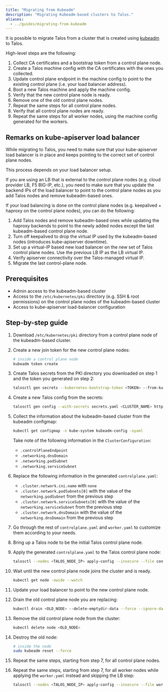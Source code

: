 ```yaml
---
title: "Migrating from Kubeadm"
description: "Migrating Kubeadm-based clusters to Talos."
aliases:
  - ../guides/migrating-from-kubeadm
---
```


It is possible to migrate Talos from a cluster that is created using
[kubeadm](https://kubernetes.io/docs/setup/production-environment/tools/kubeadm/create-cluster-kubeadm/) to Talos.

High-level steps are the following:

1. Collect CA certificates and a bootstrap token from a control plane node.
2. Create a Talos machine config with the CA certificates with the ones you collected.
3. Update control plane endpoint in the machine config to point to the existing control plane (i.e. your load balancer address).
4. Boot a new Talos machine and apply the machine config.
5. Verify that the new control plane node is ready.
6. Remove one of the old control plane nodes.
7. Repeat the same steps for all control plane nodes.
8. Verify that all control plane nodes are ready.
9. Repeat the same steps for all worker nodes, using the machine config generated for the workers.

## Remarks on kube-apiserver load balancer

While migrating to Talos, you need to make sure that your kube-apiserver load balancer is in place
and keeps pointing to the correct set of control plane nodes.

This process depends on your load balancer setup.

If you are using an LB that is external to the control plane nodes (e.g. cloud provider LB, F5 BIG-IP, etc.),
you need to make sure that you update the backend IPs of the load balancer to point to the control plane nodes as
you add Talos nodes and remove kubeadm-based ones.

If your load balancing is done on the control plane nodes (e.g. keepalived + haproxy on the control plane nodes),
you can do the following:

1. Add Talos nodes and remove kubeadm-based ones while updating the haproxy backends
   to point to the newly added nodes except the last kubeadm-based control plane node.
2. Turn off keepalived to drop the virtual IP used by the kubeadm-based nodes (introduces kube-apiserver downtime).
3. Set up a virtual-IP based new load balancer on the new set of Talos control plane nodes.
   Use the previous LB IP as the LB virtual IP.
4. Verify apiserver connectivity over the Talos-managed virtual IP.
5. Migrate the last control-plane node.

## Prerequisites

- Admin access to the kubeadm-based cluster
- Access to the `/etc/kubernetes/pki` directory (e.g. SSH & root permissions)
  on the control plane nodes of the kubeadm-based cluster
- Access to kube-apiserver load-balancer configuration

## Step-by-step guide

1. Download `/etc/kubernetes/pki` directory from a control plane node of the kubeadm-based cluster.

2. Create a new join token for the new control plane nodes:

   ```bash
   # inside a control plane node
   kubeadm token create
   ```

3. Create Talos secrets from the PKI directory you downloaded on step 1 and the token you generated on step 2:

   ```bash
   talosctl gen secrets --kubernetes-bootstrap-token <TOKEN> --from-kubernetes-pki <PKI_DIR>
   ```

4. Create a new Talos config from the secrets:

   ```bash
   talosctl gen config --with-secrets secrets.yaml <CLUSTER_NAME> https://<EXISTING_CLUSTER_LB_IP>
   ```

5. Collect the information about the kubeadm-based cluster from the kubeadm configmap:

   ```bash
   kubectl get configmap -n kube-system kubeadm-config -oyaml
   ```

   Take note of the following information in the `ClusterConfiguration`:
    - `.controlPlaneEndpoint`
    - `.networking.dnsDomain`
    - `.networking.podSubnet`
    - `.networking.serviceSubnet`

6. Replace the following information in the generated `controlplane.yaml`:
    - `.cluster.network.cni.name` with `none`
    - `.cluster.network.podSubnets[0]` with the value of the `networking.podSubnet` from the previous step
    - `.cluster.network.serviceSubnets[0]` with the value of the `networking.serviceSubnet` from the previous step
    - `.cluster.network.dnsDomain` with the value of the `networking.dnsDomain` from the previous step

7. Go through the rest of `controlplane.yaml` and `worker.yaml` to customize them according to your needs.

8. Bring up a Talos node to be the initial Talos control plane node.

9. Apply the generated `controlplane.yaml` to the Talos control plane node:

    ```bash
    talosctl --nodes <TALOS_NODE_IP> apply-config --insecure --file controlplane.yaml
    ```

10. Wait until the new control plane node joins the cluster and is ready.

    ```bash
    kubectl get node -owide --watch
    ```

11. Update your load balancer to point to the new control plane node.

12. Drain the old control plane node you are replacing:

    ```bash
    kubectl drain <OLD_NODE> --delete-emptydir-data --force --ignore-daemonsets --timeout=10m
    ```

13. Remove the old control plane node from the cluster:

    ```bash
    kubectl delete node <OLD_NODE>
    ```

14. Destroy the old node:

    ```bash
    # inside the node
    sudo kubeadm reset --force
    ```

15. Repeat the same steps, starting from step 7, for all control plane nodes.

16. Repeat the same steps, starting from step 7, for all worker nodes while applying the `worker.yaml` instead and skipping the LB step:

    ```bash
    talosctl --nodes <TALOS_NODE_IP> apply-config --insecure --file worker.yaml
    ```
